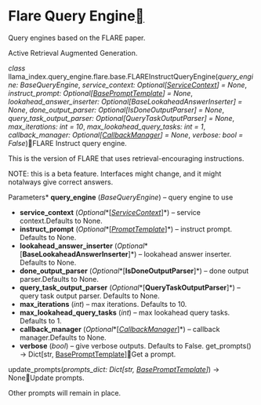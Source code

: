 Flare Query Engine[](#module-llama_index.query_engine.flare.base "Permalink to this heading")
==============================================================================================

Query engines based on the FLARE paper.

Active Retrieval Augmented Generation.

*class* llama\_index.query\_engine.flare.base.FLAREInstructQueryEngine(*query\_engine: BaseQueryEngine*, *service\_context: Optional[[ServiceContext](../../service_context.html#llama_index.indices.service_context.ServiceContext "llama_index.indices.service_context.ServiceContext")] = None*, *instruct\_prompt: Optional[[BasePromptTemplate](../../prompts.html#llama_index.prompts.base.BasePromptTemplate "llama_index.prompts.base.BasePromptTemplate")] = None*, *lookahead\_answer\_inserter: Optional[BaseLookaheadAnswerInserter] = None*, *done\_output\_parser: Optional[IsDoneOutputParser] = None*, *query\_task\_output\_parser: Optional[QueryTaskOutputParser] = None*, *max\_iterations: int = 10*, *max\_lookahead\_query\_tasks: int = 1*, *callback\_manager: Optional[[CallbackManager](../../callbacks.html#llama_index.callbacks.CallbackManager "llama_index.callbacks.base.CallbackManager")] = None*, *verbose: bool = False*)[](#llama_index.query_engine.flare.base.FLAREInstructQueryEngine "Permalink to this definition")FLARE Instruct query engine.

This is the version of FLARE that uses retrieval-encouraging instructions.

NOTE: this is a beta feature. Interfaces might change, and it might notalways give correct answers.

Parameters* **query\_engine** (*BaseQueryEngine*) – query engine to use
* **service\_context** (*Optional**[*[*ServiceContext*](../../service_context.html#llama_index.indices.service_context.ServiceContext "llama_index.indices.service_context.ServiceContext")*]*) – service context.Defaults to None.
* **instruct\_prompt** (*Optional**[*[*PromptTemplate*](../../prompts.html#llama_index.prompts.base.PromptTemplate "llama_index.prompts.base.PromptTemplate")*]*) – instruct prompt. Defaults to None.
* **lookahead\_answer\_inserter** (*Optional**[**BaseLookaheadAnswerInserter**]*) – lookahead answer inserter. Defaults to None.
* **done\_output\_parser** (*Optional**[**IsDoneOutputParser**]*) – done output parser.Defaults to None.
* **query\_task\_output\_parser** (*Optional**[**QueryTaskOutputParser**]*) – query task output parser. Defaults to None.
* **max\_iterations** (*int*) – max iterations. Defaults to 10.
* **max\_lookahead\_query\_tasks** (*int*) – max lookahead query tasks. Defaults to 1.
* **callback\_manager** (*Optional**[*[*CallbackManager*](../../callbacks.html#llama_index.callbacks.CallbackManager "llama_index.callbacks.CallbackManager")*]*) – callback manager.Defaults to None.
* **verbose** (*bool*) – give verbose outputs. Defaults to False.
get\_prompts() → Dict[str, [BasePromptTemplate](../../prompts.html#llama_index.prompts.base.BasePromptTemplate "llama_index.prompts.base.BasePromptTemplate")][](#llama_index.query_engine.flare.base.FLAREInstructQueryEngine.get_prompts "Permalink to this definition")Get a prompt.

update\_prompts(*prompts\_dict: Dict[str, [BasePromptTemplate](../../prompts.html#llama_index.prompts.base.BasePromptTemplate "llama_index.prompts.base.BasePromptTemplate")]*) → None[](#llama_index.query_engine.flare.base.FLAREInstructQueryEngine.update_prompts "Permalink to this definition")Update prompts.

Other prompts will remain in place.


